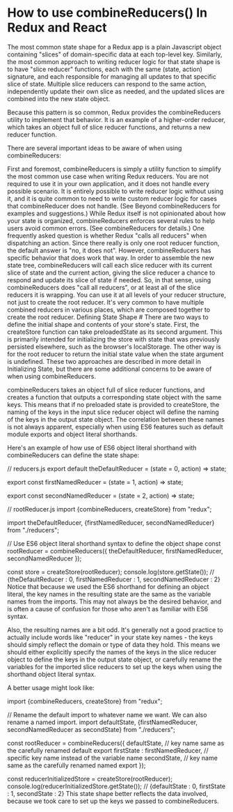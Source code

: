 # How to use combineReducers() In Redux and React

The most common state shape for a Redux app is a plain Javascript object containing "slices" of domain-specific data at each top-level key. Similarly, the most common approach to writing reducer logic for that state shape is to have "slice reducer" functions, each with the same (state, action) signature, and each responsible for managing all updates to that specific slice of state. Multiple slice reducers can respond to the same action, independently update their own slice as needed, and the updated slices are combined into the new state object.

Because this pattern is so common, Redux provides the combineReducers utility to implement that behavior. It is an example of a higher-order reducer, which takes an object full of slice reducer functions, and returns a new reducer function.

There are several important ideas to be aware of when using combineReducers:

First and foremost, combineReducers is simply a utility function to simplify the most common use case when writing Redux reducers. You are not required to use it in your own application, and it does not handle every possible scenario. It is entirely possible to write reducer logic without using it, and it is quite common to need to write custom reducer logic for cases that combineReducer does not handle. (See Beyond combineReducers for examples and suggestions.)
While Redux itself is not opinionated about how your state is organized, combineReducers enforces several rules to help users avoid common errors. (See combineReducers for details.)
One frequently asked question is whether Redux "calls all reducers" when dispatching an action. Since there really is only one root reducer function, the default answer is "no, it does not". However, combineReducers has specific behavior that does work that way. In order to assemble the new state tree, combineReducers will call each slice reducer with its current slice of state and the current action, giving the slice reducer a chance to respond and update its slice of state if needed. So, in that sense, using combineReducers does "call all reducers", or at least all of the slice reducers it is wrapping.
You can use it at all levels of your reducer structure, not just to create the root reducer. It's very common to have multiple combined reducers in various places, which are composed together to create the root reducer.
Defining State Shape #
There are two ways to define the initial shape and contents of your store's state. First, the createStore function can take preloadedState as its second argument. This is primarily intended for initializing the store with state that was previously persisted elsewhere, such as the browser's localStorage. The other way is for the root reducer to return the initial state value when the state argument is undefined. These two approaches are described in more detail in Initializing State, but there are some additional concerns to be aware of when using combineReducers.

combineReducers takes an object full of slice reducer functions, and creates a function that outputs a corresponding state object with the same keys. This means that if no preloaded state is provided to createStore, the naming of the keys in the input slice reducer object will define the naming of the keys in the output state object. The correlation between these names is not always apparent, especially when using ES6 features such as default module exports and object literal shorthands.

Here's an example of how use of ES6 object literal shorthand with combineReducers can define the state shape:

// reducers.js
export default theDefaultReducer = (state = 0, action) => state;

export const firstNamedReducer = (state = 1, action) => state;

export const secondNamedReducer = (state = 2, action) => state;


// rootReducer.js
import {combineReducers, createStore} from "redux";

import theDefaultReducer, {firstNamedReducer, secondNamedReducer} from "./reducers";

// Use ES6 object literal shorthand syntax to define the object shape
const rootReducer = combineReducers({
    theDefaultReducer,
    firstNamedReducer,
    secondNamedReducer
});

const store = createStore(rootReducer);
console.log(store.getState());
// {theDefaultReducer : 0, firstNamedReducer : 1, secondNamedReducer : 2}
Notice that because we used the ES6 shorthand for defining an object literal, the key names in the resulting state are the same as the variable names from the imports. This may not always be the desired behavior, and is often a cause of confusion for those who aren't as familiar with ES6 syntax.

Also, the resulting names are a bit odd. It's generally not a good practice to actually include words like "reducer" in your state key names - the keys should simply reflect the domain or type of data they hold. This means we should either explicitly specify the names of the keys in the slice reducer object to define the keys in the output state object, or carefully rename the variables for the imported slice reducers to set up the keys when using the shorthand object literal syntax.

A better usage might look like:

import {combineReducers, createStore} from "redux";

// Rename the default import to whatever name we want. We can also rename a named import.
import defaultState, {firstNamedReducer, secondNamedReducer as secondState} from "./reducers";

const rootReducer = combineReducers({
    defaultState,                   // key name same as the carefully renamed default export
    firstState : firstNamedReducer, // specific key name instead of the variable name
    secondState,                    // key name same as the carefully renamed named export
});

const reducerInitializedStore = createStore(rootReducer);
console.log(reducerInitializedStore.getState());
// {defaultState : 0, firstState : 1, secondState : 2}
This state shape better reflects the data involved, because we took care to set up the keys we passed to combineReducers.

